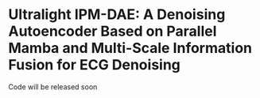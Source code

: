 # Ultralight IPM-DAE: A Denoising Autoencoder Based on Parallel Mamba and Multi-Scale Information Fusion for ECG Denoising
Code will be released soon
